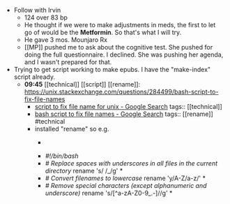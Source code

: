 - Follow with Irvin
	- 124 over 83 bp
	- He thought if we were to make adjustments in meds, the first to let go of would be the **Metformin**.  So that's what I will try.
	- He gave 3 mos. Mounjaro Rx
	- [[MP]] pushed me to ask about the cognitive test. She pushed for doing the full questionnaire. I declined. She was pushing her agenda, and I wasn't prepared for that.
- Trying to get script working to make epubs. I have the  "make-index" script already.
	- **09:45** [[technical]] [[script]] [[rename]]:   https://unix.stackexchange.com/questions/284499/bash-script-to-fix-file-names
		- [script to fix file name for unix - Google Search](https://www.google.com/search?q=script+to+fix+file+name+for+unix&sca_esv=fa545b2fcd0b4c1a&rlz=1CAVMHK_enCA1169&sxsrf=AE3TifMZhmgYiL-H7rPCyh2Y500SP07TTw%3A1755089207505&ei=N4mcaN_CHoGVwbkPjJOvuAI&ved=0ahUKEwifuozm6IePAxWBSjABHYzJCycQ4dUDCBA&uact=5&oq=script+to+fix+file+name+for+unix&gs_lp=Egxnd3Mtd2l6LXNlcnAiIHNjcmlwdCB0byBmaXggZmlsZSBuYW1lIGZvciB1bml4MgUQIRigATIFECEYoAEyBRAhGKABMgUQIRigATIFECEYoAEyBRAhGJ8FMgUQIRifBTIFECEYnwVIo4gBUK5wWO2DAXABeACQAQCYAbcBoAGbC6oBBDAuMTC4AQPIAQD4AQGYAgqgArMKwgIKEAAYsAMY1gQYR8ICBhAAGBYYHsICCxAAGIAEGIYDGIoFwgIFEAAY7wXCAggQABiiBBiJBcICCBAAGIAEGKIEwgIHECEYoAEYCsICBRAhGKsCmAMAiAYBkAYIkgcDMS45oAecRbIHAzAuObgHqQrCBwUyLTkuMcgHNA&sclient=gws-wiz-serp)
		  tags:: [[technical]]
		- [bash script to fix file names - Google Search](https://www.google.com/search?q=bash+script+to+fix+file+names&rlz=1CAVMHK_enCA1169&oq=bash+script+to+fix+file+names&gs_lcrp=EgZjaHJvbWUyBggAEEUYOTIGCAEQRRg80gEJMTEzMDRqMGo3qAIAsAIA&sourceid=chrome&ie=UTF-8)
		  tags:: [[rename]] #technical
		- installed "rename" so e.g.
			- >
			- *#!/bin/bash*
			- *# Replace spaces with underscores in all files in the current directory*
			  rename 's/ /_/g' *
			- *# Convert filenames to lowercase*
			  rename 'y/A-Z/a-z/' *
			- *# Remove special characters (except alphanumeric and underscore)*
			  rename 's/[^a-zA-Z0-9_.-]//g' *